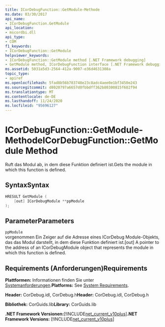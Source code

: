 ```yaml
---
title: ICorDebugFunction::GetModule-Methode
ms.date: 03/30/2017
api_name:
- ICorDebugFunction.GetModule
api_location:
- mscordbi.dll
api_type:
- COM
f1_keywords:
- ICorDebugFunction::GetModule
helpviewer_keywords:
- ICorDebugFunction::GetModule method [.NET Framework debugging]
- GetModule method, ICorDebugFunction interface [.NET Framework debugging]
ms.assetid: 5031a5d3-2564-412a-9007-e36d4631308a
topic_type:
- apiref
ms.openlocfilehash: 5fad8b56b783748e23c8adc4aee0e1bf3450e243
ms.sourcegitcommit: d8020797a6657d0fbbdff362b80300815f682f94
ms.translationtype: MT
ms.contentlocale: de-DE
ms.lasthandoff: 11/24/2020
ms.locfileid: "95696127"
---
```

# <a name="icordebugfunctiongetmodule-method"></a><span data-ttu-id="ce8af-102">ICorDebugFunction::GetModule-Methode</span><span class="sxs-lookup"><span data-stu-id="ce8af-102">ICorDebugFunction::GetModule Method</span></span>

<span data-ttu-id="ce8af-103">Ruft das Modul ab, in dem diese Funktion definiert ist.</span><span class="sxs-lookup"><span data-stu-id="ce8af-103">Gets the module in which this function is defined.</span></span>  
  
## <a name="syntax"></a><span data-ttu-id="ce8af-104">Syntax</span><span class="sxs-lookup"><span data-stu-id="ce8af-104">Syntax</span></span>  
  
```cpp  
HRESULT GetModule (  
    [out] ICorDebugModule **ppModule  
);  
```  
  
## <a name="parameters"></a><span data-ttu-id="ce8af-105">Parameter</span><span class="sxs-lookup"><span data-stu-id="ce8af-105">Parameters</span></span>  

 `ppModule`  
 <span data-ttu-id="ce8af-106">vorgenommen Ein Zeiger auf die Adresse eines ICorDebug Module-Objekts, das das Modul darstellt, in dem diese Funktion definiert ist.</span><span class="sxs-lookup"><span data-stu-id="ce8af-106">[out] A pointer to the address of an ICorDebugModule object that represents the module in which this function is defined.</span></span>  
  
## <a name="requirements"></a><span data-ttu-id="ce8af-107">Requirements (Anforderungen)</span><span class="sxs-lookup"><span data-stu-id="ce8af-107">Requirements</span></span>  

 <span data-ttu-id="ce8af-108">**Plattformen:** Informationen finden Sie unter [Systemanforderungen](../../get-started/system-requirements.md).</span><span class="sxs-lookup"><span data-stu-id="ce8af-108">**Platforms:** See [System Requirements](../../get-started/system-requirements.md).</span></span>  
  
 <span data-ttu-id="ce8af-109">**Header:** CorDebug.idl, CorDebug.h</span><span class="sxs-lookup"><span data-stu-id="ce8af-109">**Header:** CorDebug.idl, CorDebug.h</span></span>  
  
 <span data-ttu-id="ce8af-110">**Bibliothek:** CorGuids.lib</span><span class="sxs-lookup"><span data-stu-id="ce8af-110">**Library:** CorGuids.lib</span></span>  
  
 <span data-ttu-id="ce8af-111">**.NET Framework Versionen:**[!INCLUDE[net_current_v10plus](../../../../includes/net-current-v10plus-md.md)]</span><span class="sxs-lookup"><span data-stu-id="ce8af-111">**.NET Framework Versions:** [!INCLUDE[net_current_v10plus](../../../../includes/net-current-v10plus-md.md)]</span></span>
